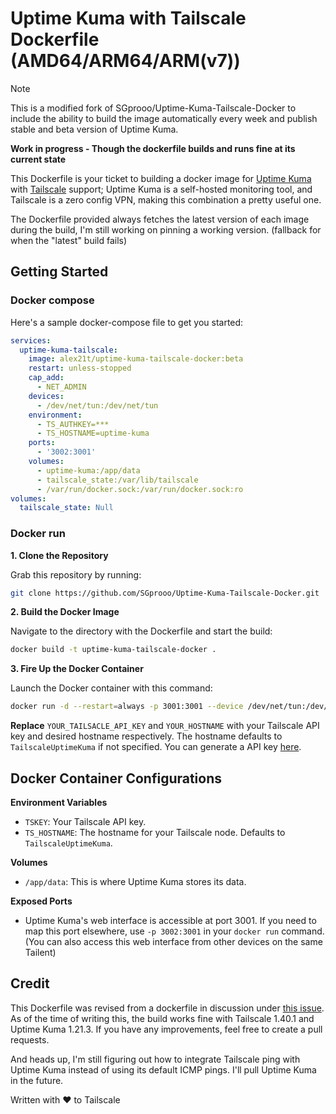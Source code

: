 # Uptime Kuma with Tailscale Dockerfile (AMD64/ARM64/ARM(v7))

> [!NOTE]
> This is a modified fork of SGprooo/Uptime-Kuma-Tailscale-Docker to include the ability to build the image automatically every week and publish stable and beta version of Uptime Kuma.

**Work in progress - Though the dockerfile builds and runs fine at its current state**

This Dockerfile is your ticket to building a docker image for [Uptime Kuma](https://github.com/louislam/uptime-kuma) with [Tailscale](https://tailscale.com) support; Uptime Kuma is a self-hosted monitoring tool, and Tailscale is a zero config VPN, making this combination a pretty useful one.

The Dockerfile provided always fetches the latest version of each image during the build, I'm still working on pinning a working version. (fallback for when the "latest" build fails)

## Getting Started

### Docker compose

Here's a sample docker-compose file to get you started:

```yaml
services:
  uptime-kuma-tailscale:
    image: alex21t/uptime-kuma-tailscale-docker:beta
    restart: unless-stopped
    cap_add:
      - NET_ADMIN
    devices:
      - /dev/net/tun:/dev/net/tun
    environment:
      - TS_AUTHKEY=***
      - TS_HOSTNAME=uptime-kuma
    ports:
      - '3002:3001'
    volumes:
      - uptime-kuma:/app/data
      - tailscale_state:/var/lib/tailscale
      - /var/run/docker.sock:/var/run/docker.sock:ro
volumes:
  tailscale_state: Null
```

### Docker run

**1. Clone the Repository**

Grab this repository by running:

```bash
git clone https://github.com/SGprooo/Uptime-Kuma-Tailscale-Docker.git
```

**2. Build the Docker Image**

Navigate to the directory with the Dockerfile and start the build:

```bash
docker build -t uptime-kuma-tailscale-docker .
```

**3. Fire Up the Docker Container**

Launch the Docker container with this command:

```bash
docker run -d --restart=always -p 3001:3001 --device /dev/net/tun:/dev/net/tun --cap-add=NET_ADMIN -v uptime-kuma:/app/data --name uptime-kuma -e TS_AUTHKEY=YOUR_TAILSACLE_API_KEY -e TS_HOSTNAME=YOUR_HOSTNAME uptime-kuma-tailscale
```
**Replace** `YOUR_TAILSACLE_API_KEY` and `YOUR_HOSTNAME` with your Tailscale API key and desired hostname respectively. The hostname defaults to `TailscaleUptimeKuma` if not specified. You can generate a API key [here](https://login.tailscale.com/admin/settings/keys).

## Docker Container Configurations

**Environment Variables**
- `TSKEY`: Your Tailscale API key.
- `TS_HOSTNAME`: The hostname for your Tailscale node. Defaults to `TailscaleUptimeKuma`.

**Volumes**
- `/app/data`: This is where Uptime Kuma stores its data.

**Exposed Ports**
- Uptime Kuma's web interface is accessible at port 3001. If you need to map this port elsewhere, use `-p 3002:3001` in your `docker run` command. (You can also access this web interface from other devices on the same Tailent)

## Credit

This Dockerfile was revised from a dockerfile in discussion under [this issue](https://github.com/louislam/uptime-kuma/issues/1981). As of the time of writing this, the build works fine with Tailscale 1.40.1 and Uptime Kuma 1.21.3. If you have any improvements, feel free to create a pull requests.

And heads up, I'm still figuring out how to integrate Tailscale ping with Uptime Kuma instead of using its default ICMP pings. I'll pull Uptime Kuma in the future.

Written with ❤️ to Tailscale
